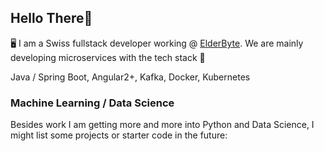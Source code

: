 ## Hello There👋

🖥️ I am a Swiss fullstack developer working @ [ElderByte](https://elderbyte.com/).
We are mainly developing microservices with the tech stack 🚀

Java / Spring Boot, Angular2+, Kafka, Docker, Kubernetes

### Machine Learning / Data Science 
Besides work I am getting more and more into Python and Data Science, I might list some projects or starter code in the future:
